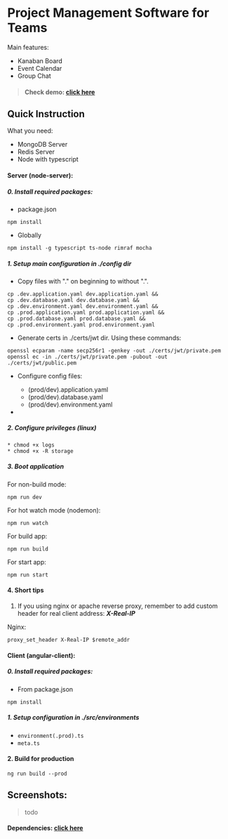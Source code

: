 Project Management Software for Teams 
===

Main features:

* Kanaban Board
* Event Calendar
* Group Chat

> #### Check demo: [click here](http://teamflow.evcode.pl)

## Quick Instruction

What you need:
* MongoDB Server
* Redis Server
* Node with typescript

#### Server (node-server):

##### 0. Install required packages:

* package.json
```
npm install
```
* Globally
```
npm install -g typescript ts-node rimraf mocha
```

##### 1. Setup main configuration in *./config* dir
* Copy files with "." on beginning to without ".".
```
cp .dev.application.yaml dev.application.yaml &&
cp .dev.database.yaml dev.database.yaml &&
cp .dev.environment.yaml dev.environment.yaml &&
cp .prod.application.yaml prod.application.yaml &&
cp .prod.database.yaml prod.database.yaml &&
cp .prod.environment.yaml prod.environment.yaml
```
* Generate certs in ./certs/jwt dir. Using these commands:
```shell
openssl ecparam -name secp256r1 -genkey -out ./certs/jwt/private.pem
openssl ec -in ./certs/jwt/private.pem -pubout -out ./certs/jwt/public.pem
```
* Configure config files:
	* (prod/dev).application.yaml
	* (prod/dev).database.yaml
	* (prod/dev).environment.yaml
	
*
	
##### 2. Configure privileges (linux)
	* chmod +x logs
	* chmod +x -R storage
	
##### 3. Boot application
For non-build mode:
```
npm run dev
```
For hot watch mode (nodemon):
```
npm run watch
```
For build app:
```
npm run build
```
For start app:
```
npm run start
```

#### 4. Short tips
1. If you using nginx or apache reverse proxy, remember to add custom header for real client address: ***X-Real-IP***

Nginx:
```
proxy_set_header X-Real-IP $remote_addr
```

#### Client (angular-client):

##### 0. Install required packages:

* From package.json
```
npm install
```

##### 1. Setup configuration in ./src/environments
* `environment(.prod).ts`
* `meta.ts`

#### 2. Build for production
```
ng run build --prod
```

## Screenshots:
> todo


#### Dependencies: [click here](https://github.com/boski-src/teamflow-project-management/network/dependencies)

